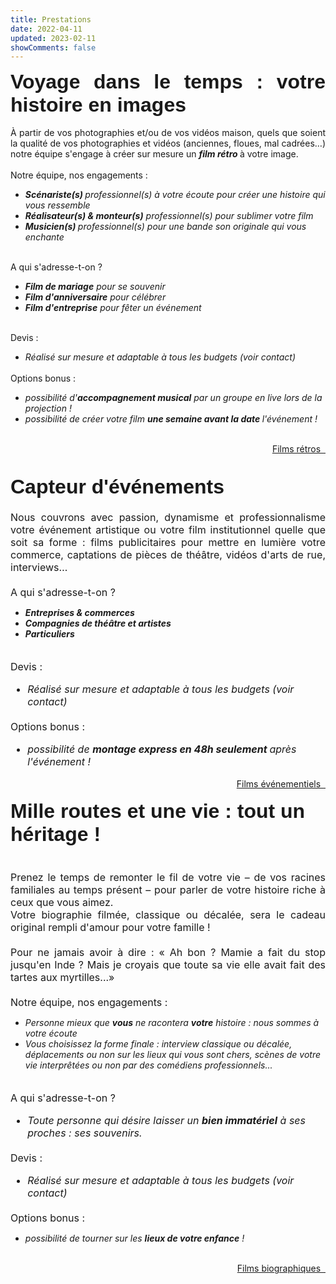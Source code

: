 ```yaml
---
title: Prestations
date: 2022-04-11
updated: 2023-02-11
showComments: false
---
```

<p style='margin:0cm;font-size:16px,serif;text-align:justify;'><strong><span style='font-size:32px;font-family:"Linus",sans-serif;'>Voyage dans le temps&nbsp;: votre histoire en images</span></strong></p>
<p style='margin:0cm;font-size:16px,serif;text-align:justify;'>&nbsp; &nbsp; &nbsp; &nbsp; &nbsp; &nbsp;&nbsp;</p>
<p style='margin:0cm;font-size:16px,serif;text-align:justify;'>&Agrave; partir de vos photographies et/ou de vos vid&eacute;os maison, quels que soient la qualit&eacute; de vos photographies et vid&eacute;os (anciennes, floues, mal cadr&eacute;es&hellip;) notre &eacute;quipe s&apos;engage &agrave; cr&eacute;er sur mesure un <strong><em>film r&eacute;tro&nbsp;</em></strong>&agrave; votre image.</p>
<p style='margin:0cm;font-size:16px,serif;text-align:justify;'>&nbsp;</p>
<p style='margin:0cm;font-size:16px,serif;text-align:justify;'>Notre &eacute;quipe, nos engagements :</p>
<ul style="list-style-type: disc;">
    <li><strong><em><span >Sc&eacute;nariste(s) </span></em></strong><em>professionnel(s) &agrave; votre &eacute;coute pour cr&eacute;er&nbsp;une histoire qui vous ressemble</em></li>
    <li><strong><em><span >R&eacute;alisateur(s) &amp; monteur(s)</span></em></strong><em><span >&nbsp;professionnel(s) pour sublimer votre film</span></em></li>
    <li><strong><em><span >Musicien(s) </span></em></strong><em>professionnel(s)&nbsp;pour une bande son originale qui vous enchante</span></em></li>
</ul>
<p style='margin:0cm;font-size:16px,serif;'>&nbsp;</p>
<p style='margin:0cm;font-size:16px,serif;'><strong><em></em></strong>A qui s&apos;adresse-t-on ?</p>
<ul style="list-style-type: disc;">
    <li><strong><em><span >Film de mariage</span></em></strong><em><span >&nbsp;pour se souvenir</span></em></li>
    <li><strong><em><span >Film d&apos;anniversaire</span></em></strong><em><span >&nbsp;pour c&eacute;l&eacute;brer&nbsp;</span></em></li>
    <li><strong><em><span >Film d&apos;entreprise</span></em></strong><em><span >&nbsp;pour f&ecirc;ter un &eacute;v&eacute;nement</span></em></li>
</ul>
<p style='margin:0cm;font-size:16px,serif;text-align:justify;'>&nbsp;</p>
<p style='margin:0cm;font-size:16px,serif;text-align:justify;'>Devis :</p>
<div style='margin:0cm;font-size:16px,serif;'>
    <ul style="margin-bottom:0cm;list-style-type: disc;">
        <li style='margin:0cm;font-size:16px,serif;'><em><span >R&eacute;alis&eacute; sur mesure et adaptable &agrave; tous les budgets (voir contact)</span></em></li>
    </ul>
</div>
<p style='margin:0cm;font-size:16px,serif;'>&nbsp;</p>
<p style='margin:0cm;font-size:16px,serif;'>Options bonus :</p>
<ul style="list-style-type: disc;">
    <li><em><span >possibilit&eacute; d&apos;<strong>accompagnement musical</strong> par un groupe en live lors de la projection !</span></em></li>
    <li><em><span >possibilit&eacute; de cr&eacute;er votre film <strong><b>une semaine avant la date&nbsp;</b></strong>l&apos;&eacute;v&eacute;nement&nbsp;!</span></em></li>
</ul>
<p style='margin:0cm;font-size:16px,serif;text-align:justify;'><em>&nbsp;</em></p>
<p style='margin:0cm;font-size:16px,serif;text-align:right;'><a class="previous" href="/tags/retro">Films r&eacute;tros&nbsp;&nbsp;<i class="fas fa-arrow-right"></i></a></p>
<p style='margin:0cm;font-size:16px,serif;'>&nbsp;</p>
<p style='margin:0cm;font-size:16px,serif;'>&nbsp;</p>
<p style='margin:0cm;font-size:16px;text-align:justify;'><strong><span style='font-size:32px;font-family:"Linus",sans-serif;'>Capteur d&apos;&eacute;v&eacute;nements</span></strong></p>
<p style='margin:0cm;font-size:16px;text-align:justify;'>&nbsp; &nbsp; &nbsp; &nbsp; &nbsp; &nbsp;&nbsp;</p>
<p style='margin:0cm;font-size:16px;text-align:justify;'>Nous couvrons avec passion, dynamisme et professionnalisme votre &eacute;v&eacute;nement artistique ou votre film institutionnel quelle que soit sa forme : films publicitaires pour mettre en lumi&egrave;re votre commerce, captations de pi&egrave;ces de th&eacute;&acirc;tre, vid&eacute;os d&apos;arts de rue, interviews&hellip;</p>
<p style='margin:0cm;font-size:16px;text-align:justify;'>&nbsp;</p>
<p style='margin:0cm;font-size:16px;'><strong><em></em></strong>A qui s&apos;adresse-t-on ?</p>
<ul style="list-style-type: disc;">
    <li><strong><em><span >Entreprises &amp; commerces</span></em></strong></li>
    <li><strong><em><span >Compagnies de th&eacute;&acirc;tre et artistes&nbsp;</span></em></strong></li>
    <li><strong><em><span >Particuliers</span></em></strong></li>
</ul>
<p style='margin:0cm;font-size:16px;text-align:justify;'>&nbsp;</p>
<p style='margin:0cm;font-size:16px;text-align:justify;'>Devis :</p>
<div style='margin:0cm;font-size:16px;'>
    <ul style="margin-bottom:0cm;list-style-type: disc;">
        <li style='margin:0cm;font-size:16px;'><em><span >R&eacute;alis&eacute; sur mesure et adaptable &agrave; tous les budgets (voir contact)</span></em></li>
    </ul>
</div>
<p style='margin:0cm;font-size:16px;'>&nbsp;</p>
<p style='margin:0cm;font-size:16px;'>Options bonus :</p>
<div style='margin:0cm;font-size:16px;'>
    <ul style="margin-bottom:0cm;list-style-type: disc;">
        <li style='margin:0cm;font-size:16px;'><em><span >possibilit&eacute; de <strong><b>montage express en 48h seulement&nbsp;</b></strong>apr&egrave;s l&apos;&eacute;v&eacute;nement !</span></em></li>
    </ul>
</div>
<p style='margin:0cm;font-size:16px,serif;text-align:justify;'><em>&nbsp;</em></p>
<p style='margin:0cm;font-size:16px,serif;text-align:right;'><a class="previous" href="/tags/evenement">Films &eacute;v&eacute;nementiels&nbsp;&nbsp;<i class="fas fa-arrow-right"></i></a></p>
<p style='margin:0cm;font-size:16px,serif;'>&nbsp;</p>
<p style='margin:0cm;font-size:16px;'><strong><span style='font-size:32px;font-family:"Linus",sans-serif;'>Mille routes et une vie&nbsp;: tout un h&eacute;ritage&nbsp;!</span></strong></p>
<p style='margin:0cm;font-size:16px;'>&nbsp;</p>
<p style='margin:0cm;font-size:16px;'>&nbsp;</p>
<p style='margin:0cm;font-size:16px;text-align:justify;'>Prenez le temps de remonter le fil de votre vie &ndash; de vos racines familiales au temps pr&eacute;sent &ndash; pour parler de votre histoire riche &agrave; ceux que vous aimez.</p>
<p style='margin:0cm;font-size:16px;text-align:justify;'>Votre biographie film&eacute;e, classique ou d&eacute;cal&eacute;e, sera le cadeau original rempli d&apos;amour pour votre famille !</p>
<p style='margin:0cm;font-size:16px;text-align:justify;'>&nbsp;</p>
<p style='margin:0cm;font-size:16px;text-align:justify;'>Pour ne jamais avoir &agrave; dire : &laquo; Ah bon ? Mamie a fait du stop jusqu&apos;en Inde ? Mais je croyais que toute sa vie elle avait fait des tartes aux myrtilles...&raquo;</p>
<p style='margin:0cm;font-size:16px;text-align:justify;'>&nbsp;</p>
<p style='margin:0cm;font-size:16px;text-align:justify;'>Notre &eacute;quipe, nos engagements :</p>
<ul style="list-style-type: disc;">
    <li><em><span >Personne mieux que <strong>vous</strong> ne racontera <strong>votre</strong> histoire : nous sommes &agrave; votre &eacute;coute</span></em></li>
    <li><em><span >Vous choisissez la forme finale&nbsp;: interview classique ou d&eacute;cal&eacute;e, d&eacute;placements ou non sur les lieux qui vous sont chers, sc&egrave;nes de votre vie interpr&ecirc;t&eacute;es ou non par des com&eacute;diens professionnels...</span></em></li>
</ul>
<p style='margin:0cm;font-size:16px;text-align:justify;'>&nbsp;</p>
<p style='margin:0cm;font-size:16px;'><strong><em></em></strong>A qui s&apos;adresse-t-on ?</p>
<div style='margin:0cm;font-size:16px;'>
    <ul style="margin-bottom:0cm;list-style-type: disc;">
        <li style='margin:0cm;font-size:16px;'><em><span >Toute personne qui d&eacute;sire laisser un <strong>bien immat&eacute;riel</strong> &agrave; ses proches : ses souvenirs.</span></em></li>
    </ul>
</div>
<p style='margin:0cm;font-size:16px;text-align:justify;'>&nbsp;</p>
<p style='margin:0cm;font-size:16px;text-align:justify;'>Devis :</p>
<div style='margin:0cm;font-size:16px;'>
    <ul style="margin-bottom:0cm;list-style-type: disc;">
        <li style='margin:0cm;font-size:16px;'><em><span >R&eacute;alis&eacute; sur mesure et adaptable &agrave; tous les budgets (voir contact)</span></em></li>
    </ul>
</div>
<p style='margin:0cm;font-size:16px;'>&nbsp;</p>
<p style='margin:0cm;font-size:16px;'>Options bonus :</p>
<ul style="list-style-type: disc;">
    <li><em><span >possibilit&eacute; de tourner sur les <strong>lieux de votre enfance</strong> !</span></em></li>
</ul>
<p style='margin:0cm;font-size:16px,serif;text-align:justify;'><em>&nbsp;</em></p>
<p style='margin:0cm;font-size:16px,serif;text-align:right;'><a class="previous" href="/tags/biographie">Films biographiques&nbsp;&nbsp;<i class="fas fa-arrow-right"></i></a></p>